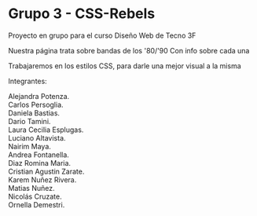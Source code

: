 # Grupo 3 - CSS-Rebels

Proyecto en grupo para el curso Diseño Web de Tecno 3F

Nuestra página trata sobre bandas de los '80/'90 Con info sobre cada una

Trabajaremos en los estilos CSS, para darle una mejor visual a la misma

Integrantes:

Alejandra Potenza.  
Carlos Persoglia.  
Daniela Bastias.  
Dario Tamini.  
Laura Cecilia Esplugas.  
Luciano Altavista.  
Nairim Maya.  
Andrea Fontanella.  
Diaz Romina Maria.  
Cristian Agustin Zarate.  
Karem Nuñez Rivera.  
Matias Nuñez.  
Nicolás Cruzate.  
Ornella Demestri.
